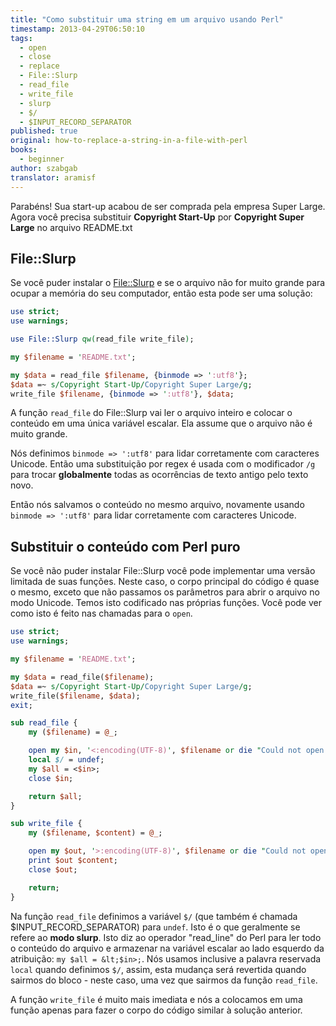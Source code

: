 ```yaml
---
title: "Como substituir uma string em um arquivo usando Perl"
timestamp: 2013-04-29T06:50:10
tags:
  - open
  - close
  - replace
  - File::Slurp
  - read_file
  - write_file
  - slurp
  - $/
  - $INPUT_RECORD_SEPARATOR
published: true
original: how-to-replace-a-string-in-a-file-with-perl
books:
  - beginner
author: szabgab
translator: aramisf
---
```



Parabéns! Sua start-up acabou de ser comprada pela empresa Super Large.
Agora você precisa substituir <b>Copyright Start-Up</b> por <b>Copyright
Super Large</b> no arquivo README.txt


## File::Slurp

Se você puder instalar o <a
href="https://metacpan.org/pod/File::Slurp">File::Slurp</a> e se o arquivo
não for muito grande para ocupar a memória do seu computador, então esta pode
ser uma solução:

```perl
use strict;
use warnings;

use File::Slurp qw(read_file write_file);

my $filename = 'README.txt';

my $data = read_file $filename, {binmode => ':utf8'};
$data =~ s/Copyright Start-Up/Copyright Super Large/g;
write_file $filename, {binmode => ':utf8'}, $data;
```

A função `read_file` do File::Slurp vai ler o arquivo inteiro e colocar
o conteúdo em uma única variável escalar. Ela assume que o arquivo não é muito
grande.

Nós definimos `binmode => ':utf8'` para lidar corretamente com
caracteres Unicode.
Então uma substituição por regex é usada com o modificador `/g` para
trocar <b>globalmente</b> todas as ocorrências de texto antigo pelo texto
novo.

Então nós salvamos o conteúdo no mesmo arquivo, novamente usando `binmode
=> ':utf8'` para lidar corretamente com caracteres Unicode.

## Substituir o conteúdo com Perl puro

Se você não puder instalar File::Slurp você pode implementar uma versão
limitada de suas funções. Neste caso, o corpo principal do código é quase o
mesmo, exceto que não passamos os parâmetros para abrir o arquivo no modo
Unicode. Temos isto codificado nas próprias funções. Você pode ver como isto é
feito nas chamadas para o `open`.

```perl
use strict;
use warnings;

my $filename = 'README.txt';

my $data = read_file($filename);
$data =~ s/Copyright Start-Up/Copyright Super Large/g;
write_file($filename, $data);
exit;

sub read_file {
    my ($filename) = @_;

    open my $in, '<:encoding(UTF-8)', $filename or die "Could not open '$filename' for reading $!";
    local $/ = undef;
    my $all = <$in>;
    close $in;

    return $all;
}

sub write_file {
    my ($filename, $content) = @_;

    open my $out, '>:encoding(UTF-8)', $filename or die "Could not open '$filename' for writing $!";;
    print $out $content;
    close $out;

    return;
}
```

Na função `read_file` definimos a variável `$/` (que também é
chamada $INPUT_RECORD_SEPARATOR) para `undef`. Isto é o que geralmente
se refere ao <b>modo slurp</b>. Isto diz ao operador "read_line" do Perl para
ler todo o conteúdo do arquivo e armazenar na variável escalar ao lado
esquerdo da atribuição: `my $all = &lt;$in>;`. Nós usamos inclusive a
palavra reservada `local` quando definimos `$/`, assim, esta
mudança será revertida quando sairmos do bloco - neste caso,
uma vez que sairmos da função `read_file`.

A função `write_file` é muito mais imediata e nós a colocamos em uma
função apenas para fazer o corpo do código similar à solução anterior. 
